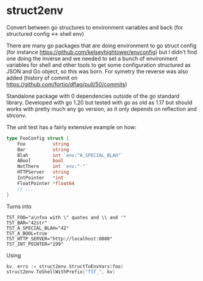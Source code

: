 # struct2env
Convert between go structures to environment variables and back (for structured config &lt;-> shell env)

There are many go packages that are doing environment to go struct config (for instance https://github.com/kelseyhightower/envconfig) but I didn't find one doing the inverse and we needed to set a bunch of environment variables for shell and other tools to get some configuration structured as JSON and Go object, so this was born. For symetry the reverse was also added (history of commit on https://github.com/fortio/dflag/pull/50/commits)

Standalone package with 0 dependencies outside of the go standard library. Developed with go 1.20 but tested with go as old as 1.17
but should works with pretty much any go version, as it only depends on reflection and strconv.


The unit test has a fairly extensive example on how:
```go
type FooConfig struct {
	Foo          string
	Bar          string
	Blah         int `env:"A_SPECIAL_BLAH"`
	ABool        bool
	NotThere     int `env:"-"`
	HTTPServer   string
	IntPointer   *int
	FloatPointer *float64
    // ...
}
```

Turns into
```shell
TST_FOO="a\nfoo with \" quotes and \\ and '"
TST_BAR="42str"
TST_A_SPECIAL_BLAH="42"
TST_A_BOOL=true
TST_HTTP_SERVER="http://localhost:8080"
TST_INT_POINTER="199"
```

Using
```go
kv, errs := struct2env.StructToEnvVars(foo)
struct2env.ToShellWithPrefix("TST_", kv)
```
